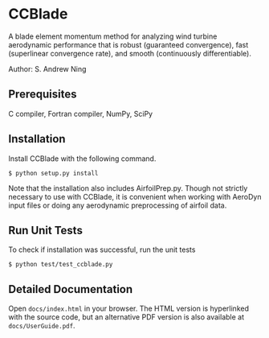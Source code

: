 # CCBlade

A blade element momentum method for analyzing wind turbine aerodynamic performance that is robust (guaranteed convergence), fast (superlinear convergence rate), and smooth (continuously differentiable).

Author: S. Andrew Ning

## Prerequisites

C compiler, Fortran compiler, NumPy, SciPy

## Installation

Install CCBlade with the following command.

    $ python setup.py install

Note that the installation also includes AirfoilPrep.py.  Though not strictly necessary to use with CCBlade, it is convenient when working with AeroDyn input files or doing any aerodynamic preprocessing of airfoil data.

## Run Unit Tests

To check if installation was successful, run the unit tests

    $ python test/test_ccblade.py

## Detailed Documentation

Open `docs/index.html` in your browser.  The HTML version is hyperlinked with the source code, but an alternative PDF version is also available at `docs/UserGuide.pdf`.